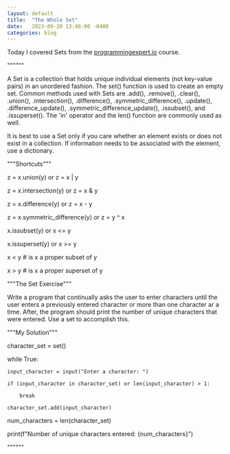 ```yaml
---
layout: default
title:  "The Whole Set"
date:   2023-09-20 13:46:00 -0400
categories: blog
---
```

Today I covered Sets from the [programmingexpert.io][course-site] course. 

""""""

A Set is a collection that holds unique individual elements (not key-value pairs) in an unordered fashion. The set() function is used to create an empty set. Common methods used with Sets are .add(), .remove(), .clear(), .union(), .intersection(), .difference(), .symmetric_difference(), .update(), .difference_update(), .symmetric_difference_update(), .issubset(), and .issuperset(). The 'in' operator and the len() function are commonly used as well.

It is best to use a Set only if you care whether an element exists or does not exist in a collection. If information needs to be associated with the element, use a dictionary.

"""Shortcuts"""

z = x.union(y)  or  z = x | y

z = x.intersection(y)   or  z = x & y

z = x.difference(y) or  z = x - y

z = x.symmetric_difference(y)   or  z = y ^ x

x.issubset(y)   or  x <= y

x.issuperset(y) or  x >= y

x < y       # is x a proper subset of y

x > y       # is x a proper superset of y

"""The Set Exercise"""

Write a program that continually asks the user to enter characters until the user enters a previously entered character or more than one character ar a time. After, the program should print the number of unique characters that were entered. Use a set to accomplish this.

"""My Solution"""

character_set = set()

while True:

    input_character = input("Enter a character: ")

    if (input_character in character_set) or len(input_character) > 1:

        break

    character_set.add(input_character)

num_characters = len(character_set)

print(f"Number of unique characters entered: {num_characters}")

""""""

[course-site]: https://www.programmingexpert.io/index